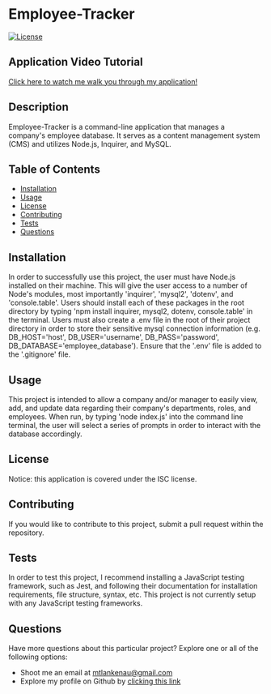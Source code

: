 # Employee-Tracker
[![License](https://img.shields.io/badge/License-ISC-red.svg)](https://opensource.org/licenses/ISC)

## Application Video Tutorial
<a href="chrome-extension://mmeijimgabbpbgpdklnllpncmdofkcpn/app.html#/files/7b56a915-ce58-4222-y672-808cf51b868f">Click here to watch me walk you through my application!</a>

## Description
Employee-Tracker is a command-line application that manages a company's employee database. It serves as a content management system (CMS) and utilizes Node.js, Inquirer, and MySQL.

## Table of Contents
* [Installation](#installation)
* [Usage](#usage)
* [License](#license)
* [Contributing](#contributing)
* [Tests](#tests)
* [Questions](#questions)

<a name="install"></a>
## Installation
In order to successfully use this project, the user must have Node.js installed on their machine. This will give the user access to a number of Node's modules, most importantly 'inquirer', 'mysql2', 'dotenv', and 'console.table'. Users should install each of these packages in the root directory by typing 'npm install inquirer, mysql2, dotenv, console.table' in the terminal. Users must also create a .env file in the root of their project directory in order to store their sensitive mysql connection information (e.g. DB_HOST='host', DB_USER='username', DB_PASS='password', DB_DATABASE='employee_database'). Ensure that the '.env' file is added to the '.gitignore' file.

<a name="usage"></a>
## Usage
This project is intended to allow a company and/or manager to easily view, add, and update data regarding their company's departments, roles, and employees. When run, by typing 'node index.js' into the command line terminal, the user will select a series of prompts in order to interact with the database accordingly.

<a name="license"></a>
## License
Notice: this application is covered under the ISC license.

<a name="contribute"></a>
## Contributing
If you would like to contribute to this project, submit a pull request within the repository.

<a name="tests"></a>
## Tests
In order to test this project, I recommend installing a JavaScript testing framework, such as Jest, and following their documentation for installation requirements, file structure, syntax, etc. This project is not currently setup with any JavaScript testing frameworks.

<a name="questions"></a>
## Questions
Have more questions about this particular project? Explore one or all of the following options:
* Shoot me an email at <a href = "mailto: mtlankenau@gmail.com">mtlankenau@gmail.com</a>
* Explore my profile on Github by <a href="https://www.github.com/mtlankenau">clicking this link</a>
